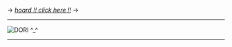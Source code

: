 -> [*hoard !! click here !!*](https://rentry.co/angelstruck) ->
***
![DORI ^_^](https://cdn.discordapp.com/attachments/852782813186490408/1106374373151101018/image0.gif)
***